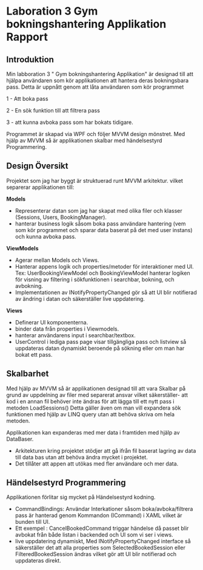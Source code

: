 # Laboration 3 Gym bokningshantering Applikation Rapport
## Introduktion
Min labboration 3 " Gym bokningshantering Applikation" är designad till att hjälpa användaren som kör applikationen att hantera deras bokningsbara pass.
Detta är uppnått genom att låta användaren som kör programmet

1 - Att boka pass

2 - En sök funktion till att filtrera pass

3 - att kunna avboka pass som har bokats tidigare.

Programmet är skapad via WPF och följer MVVM design mönstret. Med hjälp av MVVM så är applikationen skalbar med händelsestyrd Programmering.

## Design Översikt
Projektet som jag har byggt är struktuerad runt MVVM arkitektur. vilket separerar applikationen till:

**Models**
- Representerar datan som jag har skapat med olika filer och klasser (Sessions, Users, BookingManager).
- hanterar business logik såsom boka pass användare hantering (vem som kör programmet och sparar data baserat på det med user instans) och kunna avboka pass.

**ViewModels** 
- Agerar mellan Models och Views.
- Hanterar appens logik och properties/metoder för interaktioner med UI. Tex: UserBookingViewModel och BookingViewModel hanterar logiken för visning av filtering i sökfunktionen i searchbar, bokning, och avbokning.
- Implementationen av INotifyPropertyChanged gör så att UI blir notifierad av ändring i datan och säkerställer live uppdatering.

**Views**
  - Definerar UI komponenterna.
  - binder data från properties i Viewmodels.
  - hanterar användarens input i searchbar/textbox.
  - UserControl i lediga pass page visar tillgängliga pass och listview så uppdateras datan dynamiskt beroende på sökning eller om man har bokat ett pass.

## Skalbarhet
  Med hjälp av MVVM så är applikationen designad till att vara Skalbar på grund av uppdelning av filer med separerat ansvar vilket säkerställer-
  att kod i en annan fil behöver inte ändras för att lägga till ett nytt pass i metoden LoadSessions()
  Detta gäller även om man vill expandera sök funktionen med hjälp av LINQ query utan att behöva skriva om hela metoden.

Applikationen kan expanderas med mer data i framtiden med hjälp av DataBaser.
- Arkitekturen kring projektet stödjer att gå ifrån fil baserat lagring av data till data bas utan att behöva ändra mycket i projektet.
- Det tillåter att appen att utökas med fler användare och mer data.

## Händelsestyrd Programmering
Applikationen förlitar sig mycket på Händelsestyrd kodning.
- CommandBindings: Användar Interkationer såsom boka/avboka/filtrera pass är hanterad genom Kommandon (ICommand) i XAML vilket är bunden till UI.
- Ett exempel : CancelBookedCommand triggar händelse då passet blir avbokat från både listan i backended och UI som vi ser i views.
- live uppdatering dynamiskt, Med INotifyPropertyChanged interface så säkerställer det att alla properties som SelectedBookedSession eller FilteredBookedSession ändras vilket gör att UI blir notifierad och uppdateras direkt.
